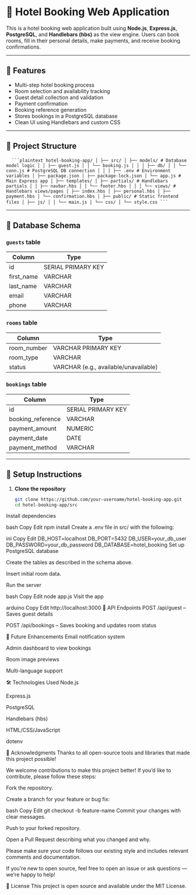 # 🏨 Hotel Booking Web Application

This is a hotel booking web application built using **Node.js**, **Express.js**, **PostgreSQL**, and **Handlebars (hbs)** as the view engine. Users can book rooms, fill in their personal details, make payments, and receive booking confirmations.

---

## 🚀 Features

- Multi-step hotel booking process
- Room selection and availability tracking
- Guest detail collection and validation
- Payment confirmation
- Booking reference generation
- Stores bookings in a PostgreSQL database
- Clean UI using Handlebars and custom CSS

---

## 📁 Project Structure

<pre> <code> ```plaintext hotel-booking-app/ │ ├── src/ │ ├── models/ # Database model logic │ │ ├── guest.js │ │ └── booking.js │ │ │ ├── db/ │ │ └── conn.js # PostgreSQL DB connection │ │ │ ├── .env # Environment variables │ ├── package.json │ ├── package-lock.json │ └── app.js # Main Express app │ ├── templates/ │ ├── partials/ # Handlebars partials │ │ ├── navbar.hbs │ │ └── footer.hbs │ │ │ └── views/ # Handlebars views/pages │ ├── index.hbs │ ├── personal.hbs │ ├── payment.hbs │ └── confirmation.hbs │ ├── public/ # Static frontend files │ ├── js/ │ │ └── main.js │ └── css/ │ └── style.css ``` </code> </pre>

---

## 🧱 Database Schema

### `guests` table

| Column     | Type               |
|------------|--------------------|
| id         | SERIAL PRIMARY KEY |
| first_name | VARCHAR            |
| last_name  | VARCHAR            |
| email      | VARCHAR            |
| phone      | VARCHAR            |

### `rooms` table

| Column       | Type                         |
|--------------|------------------------------|
| room_number  | VARCHAR PRIMARY KEY           |
| room_type    | VARCHAR                      |
| status       | VARCHAR (e.g., available/unavailable) |

### `bookings` table

| Column            | Type               |
|-------------------|--------------------|
| id                | SERIAL PRIMARY KEY |
| booking_reference | VARCHAR            |
| payment_amount    | NUMERIC            |
| payment_date      | DATE               |
| payment_method    | VARCHAR            |

---

## 🔧 Setup Instructions

1. **Clone the repository**
   ```bash
   git clone https://github.com/your-username/hotel-booking-app.git
   cd hotel-booking-app/src
Install dependencies

bash
Copy
Edit
npm install
Create a .env file in src/ with the following:

ini
Copy
Edit
DB_HOST=localhost
DB_PORT=5432
DB_USER=your_db_user
DB_PASSWORD=your_db_password
DB_DATABASE=hotel_booking
Set up PostgreSQL database

Create the tables as described in the schema above.

Insert initial room data.

Run the server

bash
Copy
Edit
node app.js
Visit the app

arduino
Copy
Edit
http://localhost:3000
📩 API Endpoints
POST /api/guest – Saves guest details

POST /api/bookings – Saves booking and updates room status

📌 Future Enhancements
Email notification system

Admin dashboard to view bookings

Room image previews

Multi-language support

🛠 Technologies Used
Node.js

Express.js

PostgreSQL

Handlebars (hbs)

HTML/CSS/JavaScript

dotenv

🙌 Acknowledgments
Thanks to all open-source tools and libraries that made this project possible!

We welcome contributions to make this project better! If you’d like to contribute, please follow these steps:

Fork the repository.

Create a branch for your feature or bug fix:

bash
Copy
Edit
git checkout -b feature-name
Commit your changes with clear messages.

Push to your forked repository.

Open a Pull Request describing what you changed and why.

Please make sure your code follows our existing style and includes relevant comments and documentation.

If you're new to open source, feel free to open an issue or ask questions — we're happy to help!



📄 License
This project is open source and available under the MIT License.
